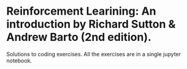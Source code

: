 # Reinforcement Learining: An introduction by Richard Sutton & Andrew Barto (2nd edition).

Solutions to coding exercises. All the exercises are in a single jupyter notebook.
